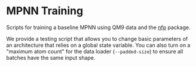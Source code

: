 # MPNN Training

Scripts for training a baseline MPNN using QM9 data and the [nfp](https://github.com/NREL/nfp) package.

We provide a testing script that allows you to change basic parameters of an architecture that relies on 
a global state variable. You can also turn on a "maximum atom count" for the data loader (`--padded-size`)
to ensure all batches have the same input shape.
